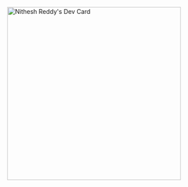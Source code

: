 <!---
- 👋 Hi, I’m @NaredlaNitheshReddy
- 👀 I’m interested in .Net Fullstack
- 🌱 I’m currently learning ...
- 💞️ I’m looking to collaborate on ...
- 📫 n.nithesh.r@gmail.com
NaredlaNitheshReddy/NaredlaNitheshReddy is a ✨ special ✨ repository because its `README.md` (this file) appears on your GitHub profile.
You can click the Preview link to take a look at your changes.
--->
<a href="https://app.daily.dev/NitheshReddy"><img src="https://api.daily.dev/devcards/e0a53a9410bd4e89b355ed401e959333.png?r=0b0" width="400" alt="Nithesh Reddy's Dev Card"/></a>
